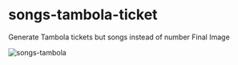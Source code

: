 # songs-tambola-ticket
Generate Tambola tickets but songs instead of number
Final Image

![songs-tambola](https://github.com/Rajan4436/songs-tambola-ticket/blob/master/download%20.png)


